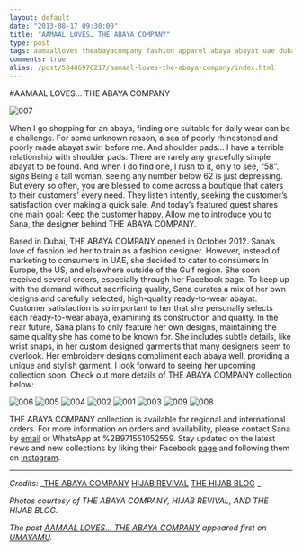 ```yaml
---
layout: default
date: "2013-08-17 09:30:00"
title: "AAMAAL LOVES… THE ABAYA COMPANY"
type: post
tags: aamaalloves theabayacompany fashion apparel abaya abayat uae dubai style craftsmanship heritage
comments: true
alias: /post/58486976217/aamaal-loves-the-abaya-company/index.html
---
```


#AAMAAL LOVES… THE ABAYA COMPANY

![007][1]

When I go shopping for an abaya, finding one suitable for daily wear can be a challenge. For some unknown reason, a sea of poorly rhinestoned and poorly made abayat swirl before me. And shoulder pads… I have a terrible relationship with shoulder pads. There are rarely any gracefully simple abayat to be found. And when I do find one, I rush to it, only to see, “58”. *sighs* Being a tall woman, seeing any number below 62 is just depressing. But every so often, you are blessed to come across a boutique that caters to their customers’ every need. They listen intently, seeking the customer’s satisfaction over making a quick sale. And today’s featured guest shares one main goal: Keep the customer happy. Allow me to introduce you to Sana, the designer behind THE ABAYA COMPANY.

Based in Dubai,&nbsp;THE ABAYA COMPANY&nbsp;opened in October 2012. Sana’s love of fashion led her to train as a fashion designer. However, instead of marketing to consumers in UAE, she decided to cater to consumers in Europe, the US, and elsewhere outside of the Gulf region. She soon received several orders, especially through her Facebook page. To keep up with the demand without sacrificing quality, Sana curates a mix of her own designs and carefully selected, high-quality ready-to-wear abayat. Customer satisfaction is so important to her that she personally selects each ready-to-wear abaya, examining its construction and quality. In the near future, Sana plans to only feature her own designs, maintaining the same quality she has come to be known for. She includes subtle details,&nbsp;like wrist snaps,&nbsp;in her custom designed garments that many designers seem to overlook. Her embroidery designs compliment each abaya well, providing a unique and stylish garment. I look forward to seeing her upcoming collection soon. Check out more details of&nbsp;THE ABAYA COMPANY&nbsp;collection below:

![006][2] ![005][3] ![004][4] ![002][5] ![001][6] ![003][7] ![009][8] ![008][9]

THE ABAYA COMPANY&nbsp;collection is available for regional and international orders. For more information on orders and availability, please contact Sana by [email][10] or WhatsApp at %2B971551052559. Stay updated on the latest news and new collections by liking their Facebook [page][11] and following them on [Instagram][12].

* * *

_Credits:_
_[THE ABAYA COMPANY][13]
[HIJAB REVIVAL][14]
[THE HIJAB BLOG][15] _

_Photos courtesy of THE ABAYA COMPANY, HIJAB REVIVAL, AND THE HIJAB BLOG._

_The post [AAMAAL LOVES… THE ABAYA COMPANY][16] appeared first on [UMAYAMU][17]._

   [1]: http://farm8.staticflickr.com/7414/9524531797_bde0630175_o.jpg
   [2]: http://farm4.staticflickr.com/3672/9524511521_c4f39d698a_o.jpg
   [3]: http://farm8.staticflickr.com/7298/9527297450_0fa1eaedf9_o.jpg
   [4]: http://farm4.staticflickr.com/3772/9524511909_1f3ffbea46_o.jpg
   [5]: http://farm4.staticflickr.com/3785/9527297270_6220d9c41c_o.jpg
   [6]: http://farm8.staticflickr.com/7449/9524511721_23180c9e35_o.jpg
   [7]: http://farm3.staticflickr.com/2882/9527297310_5e27194583_o.jpg
   [8]: http://farm8.staticflickr.com/7380/9527316942_e89e0718df_o.jpg
   [9]: http://farm3.staticflickr.com/2808/9524511621_946ee5467d_o.jpg
   [10]: mailto:theabayacompany@gmail.com?subject=Hello%20Sana!&amp;body=I%20saw%20your%20feature%20on%20UMAYAMU%20and%20want%20more%20information%20about%20The%20Abaya%20Company%20collection.
   [11]: https://www.facebook.com/pages/The-Abaya-Company/116893198462983 (THE ABAYA COMPANY)
   [12]: https://instagram.com/theabayacompany (@THEABAYACOMPANY)
   [13]: https://instagram.com/theabayacompany (THE ABAYA COMPANY)
   [14]: http://www.hijabrevival.com/2013/01/the-abaya-company.html (HIJAB REVIVAL)
   [15]: http://thehijablog.com/2013/05/19/east-meets-far-east/ (THE HIJAB BLOG)
   [16]: http://www.umayamu.com/post/58486976217/aamaal-loves-the-abaya-company (AAMAAL LOVES... THE ABAYA COMPANY)
   [17]: http://www.umayamu.com (UMAYAMU)
